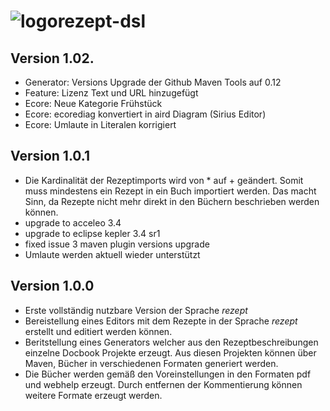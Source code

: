 ![logo](https://raw.github.com/FunThomas424242/rezept-dsl/master/Features/rezept.feature/rezeptdsl-100x100.png "Rezept DSL")rezept-dsl
===========

Version 1.02.
-------------

* Generator: Versions Upgrade der Github Maven Tools auf 0.12
* Feature: Lizenz Text und URL hinzugefügt
* Ecore: Neue Kategorie Frühstück
* Ecore: ecorediag konvertiert in aird Diagram (Sirius Editor)
* Ecore: Umlaute in Literalen korrigiert



Version 1.0.1
-------------

* Die Kardinalität der Rezeptimports wird von * auf + geändert. Somit muss mindestens ein Rezept in ein Buch
importiert werden. Das macht Sinn, da Rezepte nicht mehr direkt in den Büchern beschrieben werden können. 
* upgrade to acceleo 3.4
* upgrade to eclipse kepler 3.4 sr1
* fixed issue 3 maven plugin versions upgrade
* Umlaute werden aktuell wieder unterstützt


Version 1.0.0
-------------

* Erste vollständig nutzbare Version der Sprache *rezept*
* Bereistellung eines Editors mit dem Rezepte in der Sprache *rezept* erstellt und editiert werden können.
* Beritstellung eines Generators welcher aus den Rezeptbeschreibungen einzelne Docbook Projekte erzeugt.
Aus diesen Projekten können über Maven, Bücher in verschiedenen Formaten generiert werden. 
* Die Bücher werden gemäß den Voreinstellungen in den Formaten pdf und webhelp erzeugt. Durch entfernen der 
Kommentierung können weitere Formate erzeugt werden.

